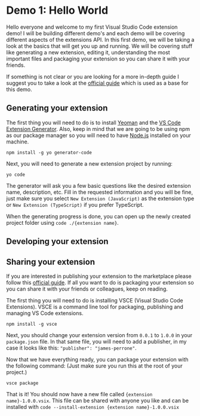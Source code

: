 # Demo 1: Hello World

Hello everyone and welcome to my first Visual Studio Code extension demo! I will be building different demo's and each demo will be covering different aspects of the extensions API. In this first demo, we will be taking a look at the basics that will get you up and running. We will be covering stuff like generating a new extension, editing it, understanding the most important files and packaging your extension so you can share it with your friends.

If something is not clear or you are looking for a more in-depth guide I suggest you to take a look at the [official guide](https://code.visualstudio.com/api/get-started/your-first-extension) which is used as a base for this demo.

## Generating your extension

The first thing you will need to do is to install [Yeoman](https://yeoman.io/) and the [VS Code Extension Generator](https://www.npmjs.com/package/generator-code). Also, keep in mind that we are going to be using npm as our package manager so you will need to have [Node.js](https://nodejs.org/en/) installed on your machine.

`npm install -g yo generator-code`

Next, you will need to generate a new extension project by running:

`yo code`

The generator will ask you a few basic questions like the desired extension name, description, etc. Fill in the requested information and you will be fine, just make sure you select `New Extension (JavaScript)` as the extension type or `New Extension (TypeScript)` if you prefer TypeScript.

When the generating progress is done, you can open up the newly created project folder using `code ./{extension name}`.

## Developing your extension

## Sharing your extension

If you are interested in publishing your extension to the marketplace please follow this [official guide](https://code.visualstudio.com/api/working-with-extensions/publishing-extension). If all you want to do is packaging your extension so you can share it with your friends or colleagues, keep on reading.

The first thing you will need to do is installing VSCE (Visual Studio Code Extensions). VSCE is a command line tool for packaging, publishing and managing VS Code extensions.

`npm install -g vsce`

Next, you should change your extension version from `0.0.1` to `1.0.0` in your `package.json` file. In that same file, you will need to add a publisher, in my case it looks like this: `"publisher": "james-perrone"`.

Now that we have everything ready, you can package your extension with the following command: (Just make sure you run this at the root of your project.)

`vsce package`

That is it! You should now have a new file called `{extension name}-1.0.0.vsix`. This file can be shared with anyone you like and can be installed with `code --install-extension {extension name}-1.0.0.vsix`
